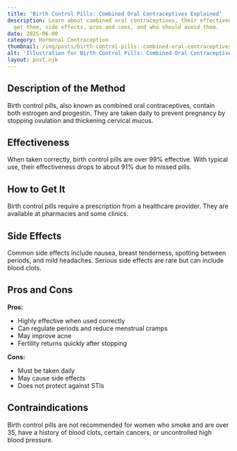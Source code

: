 ```yaml
---
title: 'Birth Control Pills: Combined Oral Contraceptives Explained'
description: Learn about combined oral contraceptives, their effectiveness, how to
  get them, side effects, pros and cons, and who should avoid them.
date: 2025-06-08
category: Hormonal Contraception
thumbnail: /img/posts/birth-control-pills:-combined-oral-contraceptives-explained.png
alt: 'Illustration for Birth Control Pills: Combined Oral Contraceptives Explained'
layout: post.njk
---
```


## Description of the Method
Birth control pills, also known as combined oral contraceptives, contain both estrogen and progestin. They are taken daily to prevent pregnancy by stopping ovulation and thickening cervical mucus.

## Effectiveness
When taken correctly, birth control pills are over 99% effective. With typical use, their effectiveness drops to about 91% due to missed pills.

## How to Get It
Birth control pills require a prescription from a healthcare provider. They are available at pharmacies and some clinics.

## Side Effects
Common side effects include nausea, breast tenderness, spotting between periods, and mild headaches. Serious side effects are rare but can include blood clots.

## Pros and Cons
**Pros:**
- Highly effective when used correctly
- Can regulate periods and reduce menstrual cramps
- May improve acne
- Fertility returns quickly after stopping

**Cons:**
- Must be taken daily
- May cause side effects
- Does not protect against STIs

## Contraindications
Birth control pills are not recommended for women who smoke and are over 35, have a history of blood clots, certain cancers, or uncontrolled high blood pressure. 
